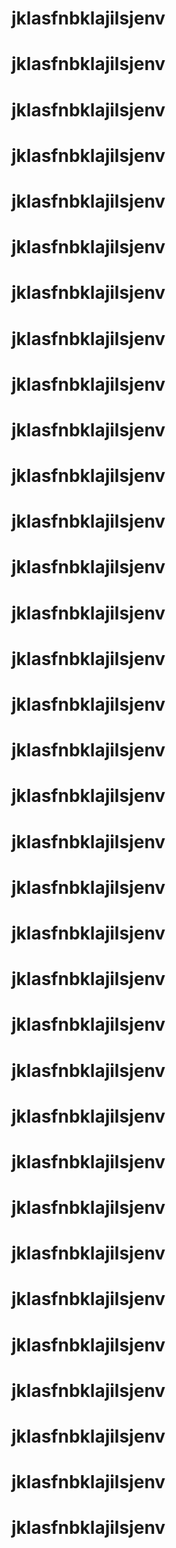 # jklasfnbklajilsjenv
# jklasfnbklajilsjenv
# jklasfnbklajilsjenv
# jklasfnbklajilsjenv
# jklasfnbklajilsjenv
# jklasfnbklajilsjenv
# jklasfnbklajilsjenv
# jklasfnbklajilsjenv
# jklasfnbklajilsjenv
# jklasfnbklajilsjenv
# jklasfnbklajilsjenv
# jklasfnbklajilsjenv
# jklasfnbklajilsjenv
# jklasfnbklajilsjenv
# jklasfnbklajilsjenv
# jklasfnbklajilsjenv
# jklasfnbklajilsjenv
# jklasfnbklajilsjenv
# jklasfnbklajilsjenv
# jklasfnbklajilsjenv
# jklasfnbklajilsjenv
# jklasfnbklajilsjenv
# jklasfnbklajilsjenv
# jklasfnbklajilsjenv
# jklasfnbklajilsjenv
# jklasfnbklajilsjenv
# jklasfnbklajilsjenv
# jklasfnbklajilsjenv
# jklasfnbklajilsjenv
# jklasfnbklajilsjenv
# jklasfnbklajilsjenv
# jklasfnbklajilsjenv
# jklasfnbklajilsjenv
# jklasfnbklajilsjenv